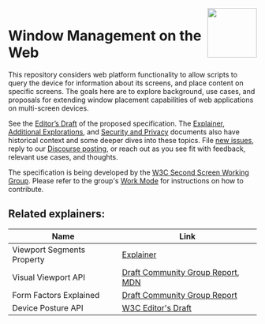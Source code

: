 <img src="https://w3c.github.io/window-management/logo.svg" height=100 align=right>

# Window Management on the Web

This repository considers web platform functionality to allow scripts to query
the device for information about its screens, and place content on specific
screens. The goals here are to explore background, use cases, and proposals for
extending window placement capabilities of web applications on multi-screen
devices.

See the [Editor’s Draft](https://w3c.github.io/window-management/) of the proposed specification.
The [Explainer](https://github.com/w3c/window-management/blob/main/EXPLAINER.md),
[Additional Explorations](https://github.com/w3c/window-management/blob/main/additional_explorations.md),
and [Security and Privacy](https://github.com/w3c/window-management/blob/main/security_and_privacy.md)
documents also have historical context and some deeper dives into these topics.
File [new issues](https://github.com/w3c/window-management/issues/new/choose), reply to our
[Discourse posting](https://discourse.wicg.io/t/proposal-supporting-window-placement-on-multi-screen-devices/3948),
or reach out as you see fit with feedback, relevant use cases, and thoughts.

The specification is being developed by the
[W3C Second Screen Working Group](http://www.w3.org/2014/secondscreen/). Please
refer to the group's [Work Mode](https://www.w3.org/wiki/Second_Screen/Work_Mode)
for instructions on how to contribute.


## Related explainers:
| Name | Link |
|------|------|
| Viewport Segments Property | [Explainer](https://github.com/WICG/visual-viewport/blob/gh-pages/segments-explainer/SEGMENTS-EXPLAINER.md)|
| Visual Viewport API | [Draft Community Group Report](https://wicg.github.io/visual-viewport/), [MDN](https://developer.mozilla.org/en-US/docs/Web/API/Visual_Viewport_API) |
| Form Factors Explained | [Draft Community Group Report](https://webscreens.github.io/form-factors/)
| Device Posture API | [W3C Editor's Draft](https://w3c.github.io/device-posture/) |
